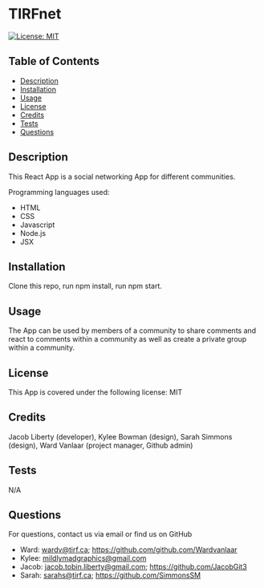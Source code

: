 
# TIRFnet
[![License: MIT](https://img.shields.io/badge/License-MIT-yellow.svg)](https://opensource.org/licenses/MIT)

## Table of Contents
* [Description](#Description)
* [Installation](#Installation)
* [Usage](#Usage)
* [License](#License)
* [Credits](#Credits)
* [Tests](#Tests)
* [Questions](#Questions)

## Description
This React App is a social networking App for different communities.

Programming languages used:
* HTML
* CSS
* Javascript
* Node.js
* JSX

## Installation
Clone this repo, run npm install, run npm start.

## Usage
The App can be used by members of a community to share comments and react to comments within a community as well as create a private group within a community. 

## License
This App is covered under the following license: MIT

## Credits
Jacob Liberty (developer), Kylee Bowman (design), Sarah Simmons (design), Ward Vanlaar (project manager, Github admin)

## Tests
N/A

## Questions
For questions, contact us via email or find us on GitHub

* Ward: wardv@tirf.ca; https://github.com/github.com/Wardvanlaar
* Kylee: mildlymadgraphics@gmail.com
* Jacob: jacob.tobin.liberty@gmail.com; https://github.com/JacobGit3
* Sarah: sarahs@tirf.ca; https://github.com/SimmonsSM
  
